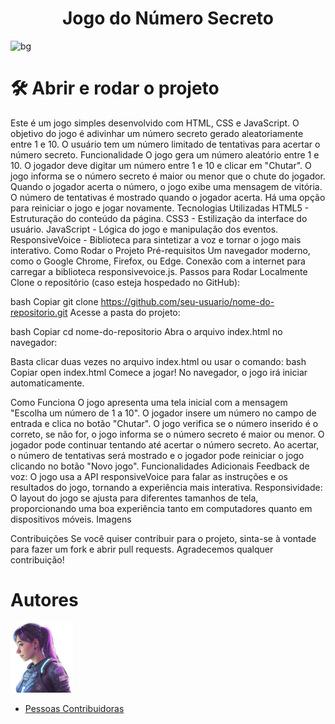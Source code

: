 <h1 align="center"> Jogo do Número Secreto </h1>

![bg](https://github.com/user-attachments/assets/5c5bfbbf-66ee-4f7e-a83d-2f12900aaa9c)

# 🛠️ Abrir e rodar o projeto
Este é um jogo simples desenvolvido com HTML, CSS e JavaScript.
O objetivo do jogo é adivinhar um número secreto gerado aleatoriamente entre 1 e 10.
O usuário tem um número limitado de tentativas para acertar o número secreto.
Funcionalidade
O jogo gera um número aleatório entre 1 e 10.
O jogador deve digitar um número entre 1 e 10 e clicar em "Chutar".
O jogo informa se o número secreto é maior ou menor que o chute do jogador.
Quando o jogador acerta o número, o jogo exibe uma mensagem de vitória.
O número de tentativas é mostrado quando o jogador acerta.
Há uma opção para reiniciar o jogo e jogar novamente.
Tecnologias Utilizadas
HTML5 - Estruturação do conteúdo da página.
CSS3 - Estilização da interface do usuário.
JavaScript - Lógica do jogo e manipulação dos eventos.
ResponsiveVoice - Biblioteca para sintetizar a voz e tornar o jogo mais interativo.
Como Rodar o Projeto
Pré-requisitos
Um navegador moderno, como o Google Chrome, Firefox, ou Edge.
Conexão com a internet para carregar a biblioteca responsivevoice.js.
Passos para Rodar Localmente
Clone o repositório (caso esteja hospedado no GitHub):

bash
Copiar
git clone https://github.com/seu-usuario/nome-do-repositorio.git
Acesse a pasta do projeto:

bash
Copiar
cd nome-do-repositorio
Abra o arquivo index.html no navegador:

Basta clicar duas vezes no arquivo index.html ou usar o comando:
bash
Copiar
open index.html
Comece a jogar!
No navegador, o jogo irá iniciar automaticamente.

Como Funciona
O jogo apresenta uma tela inicial com a mensagem "Escolha um número de 1 a 10".
O jogador insere um número no campo de entrada e clica no botão "Chutar".
O jogo verifica se o número inserido é o correto, se não for, o jogo informa se o número secreto é maior ou menor.
O jogador pode continuar tentando até acertar o número secreto.
Ao acertar, o número de tentativas será mostrado e o jogador pode reiniciar o jogo clicando no botão "Novo jogo".
Funcionalidades Adicionais
Feedback de voz: O jogo usa a API responsiveVoice para falar as instruções e os resultados do jogo, tornando a experiência mais interativa.
Responsividade: O layout do jogo se ajusta para diferentes tamanhos de tela, proporcionando uma boa experiência tanto em computadores quanto em dispositivos móveis.
Imagens

Contribuições
Se você quiser contribuir para o projeto, sinta-se à vontade para fazer um fork e abrir pull requests. Agradecemos qualquer contribuição!
# Autores

<img src="./img/ia.png" alt="Jogo em funcionamento" width="100" />

* [Pessoas Contribuidoras](#mariah-1)

